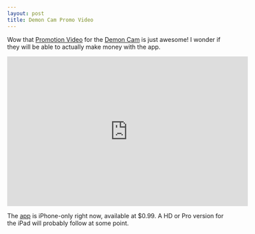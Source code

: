 ```yaml
---
layout: post
title: Demon Cam Promo Video
---
```


Wow that <a href="http://www.demoncam.com/film/">Promotion Video</a> for the [Demon Cam](http://www.demoncam.com/app/) is just awesome! I wonder if they will be able to actually make money with the app.

<center><iframe width="560" height="349" src="http://www.youtube.com/embed/ho6_JeZI9ZI" frameborder="0" allowfullscreen></iframe></center>

The [app](http://itunes.apple.com/app/demon-cam/id450552272?mt=8) is iPhone-only right now, available at $0.99. A HD or Pro version for the iPad will probably follow at some point.
